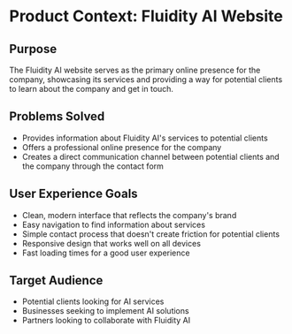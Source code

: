 # Product Context: Fluidity AI Website

## Purpose
The Fluidity AI website serves as the primary online presence for the company, showcasing its services and providing a way for potential clients to learn about the company and get in touch.

## Problems Solved
- Provides information about Fluidity AI's services to potential clients
- Offers a professional online presence for the company
- Creates a direct communication channel between potential clients and the company through the contact form

## User Experience Goals
- Clean, modern interface that reflects the company's brand
- Easy navigation to find information about services
- Simple contact process that doesn't create friction for potential clients
- Responsive design that works well on all devices
- Fast loading times for a good user experience

## Target Audience
- Potential clients looking for AI services
- Businesses seeking to implement AI solutions
- Partners looking to collaborate with Fluidity AI
